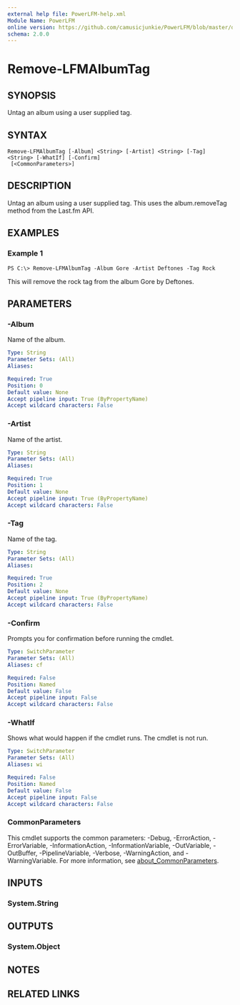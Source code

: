 ```yaml
---
external help file: PowerLFM-help.xml
Module Name: PowerLFM
online version: https://github.com/camusicjunkie/PowerLFM/blob/master/docs/Remove-LFMAlbumTag.md
schema: 2.0.0
---
```


# Remove-LFMAlbumTag

## SYNOPSIS
Untag an album using a user supplied tag.

## SYNTAX

```
Remove-LFMAlbumTag [-Album] <String> [-Artist] <String> [-Tag] <String> [-WhatIf] [-Confirm]
 [<CommonParameters>]
```

## DESCRIPTION
Untag an album using a user supplied tag.
This uses the album.removeTag method from the Last.fm API.

## EXAMPLES

### Example 1
```
PS C:\> Remove-LFMAlbumTag -Album Gore -Artist Deftones -Tag Rock
```

This will remove the rock tag from the album Gore by Deftones.

## PARAMETERS

### -Album
Name of the album.

```yaml
Type: String
Parameter Sets: (All)
Aliases:

Required: True
Position: 0
Default value: None
Accept pipeline input: True (ByPropertyName)
Accept wildcard characters: False
```

### -Artist
Name of the artist.

```yaml
Type: String
Parameter Sets: (All)
Aliases:

Required: True
Position: 1
Default value: None
Accept pipeline input: True (ByPropertyName)
Accept wildcard characters: False
```

### -Tag
Name of the tag.

```yaml
Type: String
Parameter Sets: (All)
Aliases:

Required: True
Position: 2
Default value: None
Accept pipeline input: True (ByPropertyName)
Accept wildcard characters: False
```

### -Confirm
Prompts you for confirmation before running the cmdlet.

```yaml
Type: SwitchParameter
Parameter Sets: (All)
Aliases: cf

Required: False
Position: Named
Default value: False
Accept pipeline input: False
Accept wildcard characters: False
```

### -WhatIf
Shows what would happen if the cmdlet runs.
The cmdlet is not run.

```yaml
Type: SwitchParameter
Parameter Sets: (All)
Aliases: wi

Required: False
Position: Named
Default value: False
Accept pipeline input: False
Accept wildcard characters: False
```

### CommonParameters
This cmdlet supports the common parameters: -Debug, -ErrorAction, -ErrorVariable, -InformationAction, -InformationVariable, -OutVariable, -OutBuffer, -PipelineVariable, -Verbose, -WarningAction, and -WarningVariable. For more information, see [about_CommonParameters](http://go.microsoft.com/fwlink/?LinkID=113216).

## INPUTS

### System.String
## OUTPUTS

### System.Object
## NOTES

## RELATED LINKS
